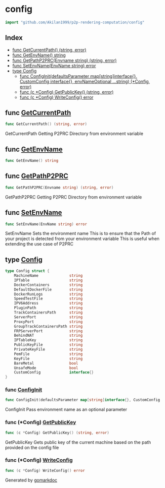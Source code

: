 <!-- Code generated by gomarkdoc. DO NOT EDIT -->

# config

```go
import "github.com/Akilan1999/p2p-rendering-computation/config"
```

## Index

- [func GetCurrentPath\(\) \(string, error\)](<#GetCurrentPath>)
- [func GetEnvName\(\) string](<#GetEnvName>)
- [func GetPathP2PRC\(Envname string\) \(string, error\)](<#GetPathP2PRC>)
- [func SetEnvName\(EnvName string\) error](<#SetEnvName>)
- [type Config](<#Config>)
  - [func ConfigInit\(defaultsParameter map\[string\]interface\{\}, CustomConfig interface\{\}, envNameOptional ...string\) \(\*Config, error\)](<#ConfigInit>)
  - [func \(c \*Config\) GetPublicKey\(\) \(string, error\)](<#Config.GetPublicKey>)
  - [func \(c \*Config\) WriteConfig\(\) error](<#Config.WriteConfig>)


<a name="GetCurrentPath"></a>
## func [GetCurrentPath](<https://github.com/Akilan1999/p2p-rendering-computation/blob/master/config/config.go#L47>)

```go
func GetCurrentPath() (string, error)
```

GetCurrentPath Getting P2PRC Directory from environment variable

<a name="GetEnvName"></a>
## func [GetEnvName](<https://github.com/Akilan1999/p2p-rendering-computation/blob/master/config/config.go#L80>)

```go
func GetEnvName() string
```



<a name="GetPathP2PRC"></a>
## func [GetPathP2PRC](<https://github.com/Akilan1999/p2p-rendering-computation/blob/master/config/config.go#L53>)

```go
func GetPathP2PRC(Envname string) (string, error)
```

GetPathP2PRC Getting P2PRC Directory from environment variable

<a name="SetEnvName"></a>
## func [SetEnvName](<https://github.com/Akilan1999/p2p-rendering-computation/blob/master/config/config.go#L74>)

```go
func SetEnvName(EnvName string) error
```

SetEnvName Sets the environment name This is to ensure that the Path of your project is detected from your environment variable This is useful when extending the use case of P2PRC

<a name="Config"></a>
## type [Config](<https://github.com/Akilan1999/p2p-rendering-computation/blob/master/config/config.go#L19-L44>)



```go
type Config struct {
    MachineName              string
    IPTable                  string
    DockerContainers         string
    DefaultDockerFile        string
    DockerRunLogs            string
    SpeedTestFile            string
    IPV6Address              string
    PluginPath               string
    TrackContainersPath      string
    ServerPort               string
    ProxyPort                string
    GroupTrackContainersPath string
    FRPServerPort            string
    BehindNAT                string
    IPTableKey               string
    PublicKeyFile            string
    PrivateKeyFile           string
    PemFile                  string
    KeyFile                  string
    BareMetal                bool
    UnsafeMode               bool
    CustomConfig             interface{}
}
```

<a name="ConfigInit"></a>
### func [ConfigInit](<https://github.com/Akilan1999/p2p-rendering-computation/blob/master/config/config.go#L85>)

```go
func ConfigInit(defaultsParameter map[string]interface{}, CustomConfig interface{}, envNameOptional ...string) (*Config, error)
```

ConfigInit Pass environment name as an optional parameter

<a name="Config.GetPublicKey"></a>
### func \(\*Config\) [GetPublicKey](<https://github.com/Akilan1999/p2p-rendering-computation/blob/master/config/config.go#L179>)

```go
func (c *Config) GetPublicKey() (string, error)
```

GetPublicKey Gets public key of the current machine based on the path provided on the config file

<a name="Config.WriteConfig"></a>
### func \(\*Config\) [WriteConfig](<https://github.com/Akilan1999/p2p-rendering-computation/blob/master/config/config.go#L161>)

```go
func (c *Config) WriteConfig() error
```



Generated by [gomarkdoc](<https://github.com/princjef/gomarkdoc>)
